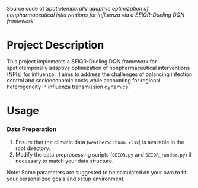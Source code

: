 Source code of *Spatiotemporally adaptive optimization of nonpharmaceutical interventions for influenza via a SEIQR-Dueling DQN framework*

# Project Description

This project implements a SEIQR-Dueling DQN framework for spatiotemporally adaptive optimization of nonpharmaceutical interventions (NPIs) for influenza. It aims to address the challenges of balancing infection control and socioeconomic costs while accounting for regional heterogeneity in influenza transmission dynamics.

# Usage
### Data Preparation
1. Ensure that the climatic data (`weatherSichuan.xlsx`) is available in the root directory.
2. Modify the data preprocessing scripts (`SEIQR.py` and `SEIQR_random.py`) if necessary to match your data structure.

Note: Some parameters are suggested to be calculated on your own to fit your personalized goals and setup environment.
